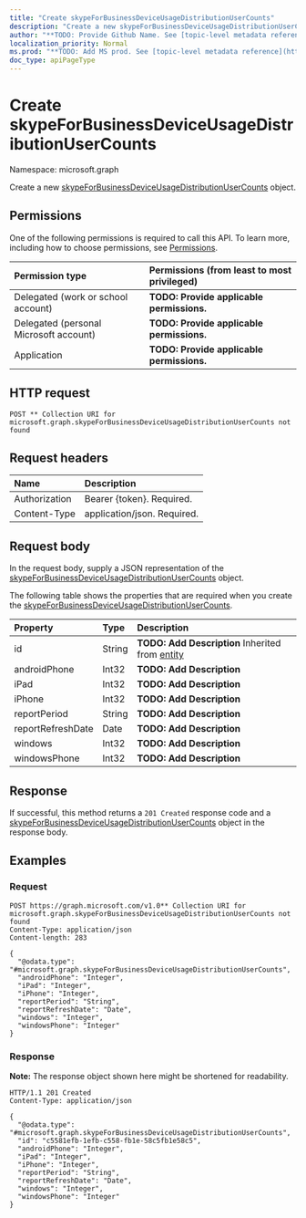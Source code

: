 ```yaml
---
title: "Create skypeForBusinessDeviceUsageDistributionUserCounts"
description: "Create a new skypeForBusinessDeviceUsageDistributionUserCounts object."
author: "**TODO: Provide Github Name. See [topic-level metadata reference](https://msgo.azurewebsites.net/add/document/guidelines/metadata.html#topic-level-metadata)**"
localization_priority: Normal
ms.prod: "**TODO: Add MS prod. See [topic-level metadata reference](https://msgo.azurewebsites.net/add/document/guidelines/metadata.html#topic-level-metadata)**"
doc_type: apiPageType
---
```


# Create skypeForBusinessDeviceUsageDistributionUserCounts
Namespace: microsoft.graph



Create a new [skypeForBusinessDeviceUsageDistributionUserCounts](../resources/skypeforbusinessdeviceusagedistributionusercounts.md) object.

## Permissions
One of the following permissions is required to call this API. To learn more, including how to choose permissions, see [Permissions](/graph/permissions-reference).

|Permission type|Permissions (from least to most privileged)|
|:---|:---|
|Delegated (work or school account)|**TODO: Provide applicable permissions.**|
|Delegated (personal Microsoft account)|**TODO: Provide applicable permissions.**|
|Application|**TODO: Provide applicable permissions.**|

## HTTP request

<!-- {
  "blockType": "ignored"
}
-->
``` http
POST ** Collection URI for microsoft.graph.skypeForBusinessDeviceUsageDistributionUserCounts not found
```

## Request headers
|Name|Description|
|:---|:---|
|Authorization|Bearer {token}. Required.|
|Content-Type|application/json. Required.|

## Request body
In the request body, supply a JSON representation of the [skypeForBusinessDeviceUsageDistributionUserCounts](../resources/skypeforbusinessdeviceusagedistributionusercounts.md) object.

The following table shows the properties that are required when you create the [skypeForBusinessDeviceUsageDistributionUserCounts](../resources/skypeforbusinessdeviceusagedistributionusercounts.md).

|Property|Type|Description|
|:---|:---|:---|
|id|String|**TODO: Add Description** Inherited from [entity](../resources/entity.md)|
|androidPhone|Int32|**TODO: Add Description**|
|iPad|Int32|**TODO: Add Description**|
|iPhone|Int32|**TODO: Add Description**|
|reportPeriod|String|**TODO: Add Description**|
|reportRefreshDate|Date|**TODO: Add Description**|
|windows|Int32|**TODO: Add Description**|
|windowsPhone|Int32|**TODO: Add Description**|



## Response

If successful, this method returns a `201 Created` response code and a [skypeForBusinessDeviceUsageDistributionUserCounts](../resources/skypeforbusinessdeviceusagedistributionusercounts.md) object in the response body.

## Examples

### Request
<!-- {
  "blockType": "request",
  "name": "create_skypeforbusinessdeviceusagedistributionusercounts_from_"
}
-->
``` http
POST https://graph.microsoft.com/v1.0** Collection URI for microsoft.graph.skypeForBusinessDeviceUsageDistributionUserCounts not found
Content-Type: application/json
Content-length: 283

{
  "@odata.type": "#microsoft.graph.skypeForBusinessDeviceUsageDistributionUserCounts",
  "androidPhone": "Integer",
  "iPad": "Integer",
  "iPhone": "Integer",
  "reportPeriod": "String",
  "reportRefreshDate": "Date",
  "windows": "Integer",
  "windowsPhone": "Integer"
}
```


### Response
**Note:** The response object shown here might be shortened for readability.
<!-- {
  "blockType": "response",
  "truncated": true,
  "@odata.type": "microsoft.graph.skypeForBusinessDeviceUsageDistributionUserCounts"
}
-->
``` http
HTTP/1.1 201 Created
Content-Type: application/json

{
  "@odata.type": "#microsoft.graph.skypeForBusinessDeviceUsageDistributionUserCounts",
  "id": "c5581efb-1efb-c558-fb1e-58c5fb1e58c5",
  "androidPhone": "Integer",
  "iPad": "Integer",
  "iPhone": "Integer",
  "reportPeriod": "String",
  "reportRefreshDate": "Date",
  "windows": "Integer",
  "windowsPhone": "Integer"
}
```

